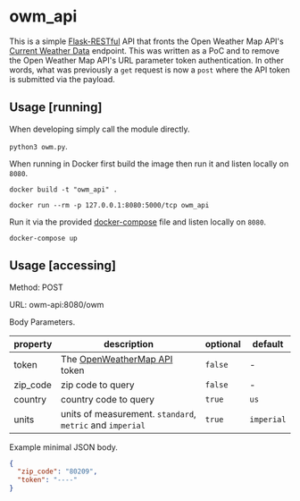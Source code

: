 # owm_api

This is a simple [Flask-RESTful](https://flask-restful.readthedocs.io/en/latest/) API that fronts the Open Weather Map API's [Current Weather Data](https://openweathermap.org/current) endpoint. This was written as a PoC and to remove the Open Weather Map API's URL parameter token authentication. In other words, what was previously a `get` request is now a `post` where the API token is submitted via the payload.

## Usage [running]

When developing simply call the module directly.

`python3 owm.py`.

When running in Docker first build the image then run it and listen locally on `8080`.

`docker build -t "owm_api" .`

`docker run --rm -p 127.0.0.1:8080:5000/tcp owm_api`

Run it via the provided [docker-compose](https://docs.docker.com/compose/) file and listen locally on `8080`.

`docker-compose up`

## Usage [accessing]

Method: POST

URL: owm-api:8080/owm

Body Parameters.

|property|description|optional|default|
|--------|-----------|--------|-------|
|token|The [OpenWeatherMap API](https://openweathermap.org/api) token|`false`|-|
|zip_code|zip code to query|`false`|-|
|country|country code to query|`true`|`us`|
|units|units of measurement. `standard`, `metric` and `imperial`|`true`|`imperial`|

Example minimal JSON body.

```json
{
  "zip_code": "80209",
  "token": "----"
}
```
